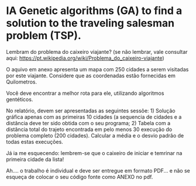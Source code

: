 # IA Genetic algorithms (GA) to find a solution to the traveling salesman problem (TSP).
 
Lembram do problema do caixeiro viajante? (se não lembrar, vale consultar aqui: https://pt.wikipedia.org/wiki/Problema_do_caixeiro-viajante)

O aquivo em anexo apresenta um mapa com 250 cidades a serem visitadas por este viajante. Considere que as coordenadas estão fornecidas em Quilometros.

Você deve encontrar a melhor rota para ele, utilizando algoritmos gentéticos.

No relatório, devem ser apresentadas as seguintes sessõe: 1) Solução gráfica apenas com as primeiras 10 cidades (a sequencia de cidades e a distância deve ter sido obtida com o seu programa; 2) Tabela com a distância total do trajeto encontrada em pelo menos 30 execução do problema completo (200 cidades). Calcular a média e o desvio padrão de todas estas execuções.

Já ia me esquecendo: lembrem-se que o caixeiro de iniciar e temrinar na primeira cidade da lista!

Ah.... o trabalho é individual e deve ser entregue em formato PDF... e não se esqueça de colocar o seu código fonte como ANEXO no pdf.
